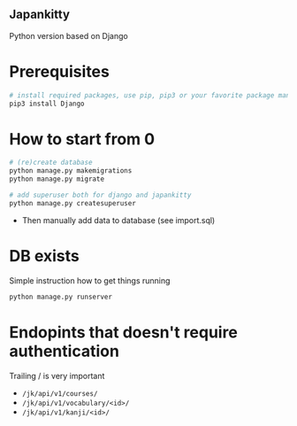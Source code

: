 Japankitty
---
Python version based on Django

# Prerequisites
```python
# install required packages, use pip, pip3 or your favorite package manager
pip3 install Django
```

# How to start from 0
```python
# (re)create database
python manage.py makemigrations
python manage.py migrate

# add superuser both for django and japankitty
python manage.py createsuperuser
```
* Then manually add data to database (see import.sql)

# DB exists
Simple instruction how to get things running

```python
python manage.py runserver
```

# Endopints that doesn't require authentication
Trailing / is very important

* `/jk/api/v1/courses/`
* `/jk/api/v1/vocabulary/<id>/`
* `/jk/api/v1/kanji/<id>/`